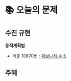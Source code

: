  # 📚 오늘의 문제
 
## 수진 규현
**동적계획법**

- 백준 10870번 : [피보나치 수 5](https://www.acmicpc.net/problem/10870)


## 주혜
